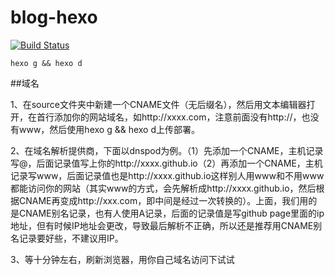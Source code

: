 # blog-hexo

[![Build Status](https://travis-ci.org/ld000/blog.svg?branch=master)](https://travis-ci.org/ld000/blog)

```
hexo g && hexo d
```

##域名

1、在source文件夹中新建一个CNAME文件（无后缀名），然后用文本编辑器打开，在首行添加你的网站域名，如http://xxxx.com，注意前面没有http://，也没有www，然后使用hexo g && hexo d上传部署。

2、在域名解析提供商，下面以dnspod为例。（1）先添加一个CNAME，主机记录写@，后面记录值写上你的http://xxxx.github.io（2）再添加一个CNAME，主机记录写www，后面记录值也是http://xxxx.github.io这样别人用www和不用www都能访问你的网站（其实www的方式，会先解析成http://xxxx.github.io，然后根据CNAME再变成http://xxx.com，即中间是经过一次转换的）。上面，我们用的是CNAME别名记录，也有人使用A记录，后面的记录值是写github page里面的ip地址，但有时候IP地址会更改，导致最后解析不正确，所以还是推荐用CNAME别名记录要好些，不建议用IP。

3、等十分钟左右，刷新浏览器，用你自己域名访问下试试

